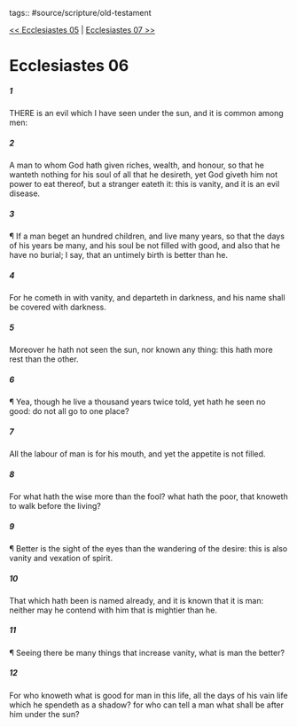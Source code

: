 tags:: #source/scripture/old-testament

[<< Ecclesiastes 05](/Old_Testament/21_Ecclesiastes/Ecclesiastes_05.md) | [Ecclesiastes 07 >>](/Old_Testament/21_Ecclesiastes/Ecclesiastes_07.md)

# Ecclesiastes 06

##### 1

THERE is an evil which I have seen under the sun, and it is common among men:

##### 2

A man to whom God hath given riches, wealth, and honour, so that he wanteth nothing for his soul of all that he desireth, yet God giveth him not power to eat thereof, but a stranger eateth it: this is vanity, and it is an evil disease.

##### 3

¶ If a man beget an hundred children, and live many years, so that the days of his years be many, and his soul be not filled with good, and also that he have no burial; I say, that an untimely birth is better than he.

##### 4

For he cometh in with vanity, and departeth in darkness, and his name shall be covered with darkness.

##### 5

Moreover he hath not seen the sun, nor known any thing: this hath more rest than the other.

##### 6

¶ Yea, though he live a thousand years twice told, yet hath he seen no good: do not all go to one place?

##### 7

All the labour of man is for his mouth, and yet the appetite is not filled.

##### 8

For what hath the wise more than the fool? what hath the poor, that knoweth to walk before the living?

##### 9

¶ Better is the sight of the eyes than the wandering of the desire: this is also vanity and vexation of spirit.

##### 10

That which hath been is named already, and it is known that it is man: neither may he contend with him that is mightier than he.

##### 11

¶ Seeing there be many things that increase vanity, what is man the better?

##### 12

For who knoweth what is good for man in this life, all the days of his vain life which he spendeth as a shadow? for who can tell a man what shall be after him under the sun?
